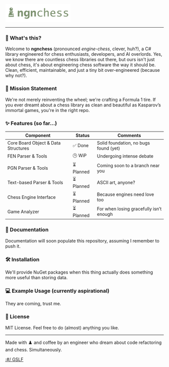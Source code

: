 ![ngnchess Logo](./assets/ngnchess_logo.png)

---

### 🧐 What's this?

Welcome to **ngnchess** (pronounced *engine-chess*, clever, huh?), a C# library engineered for chess enthusiasts, developers, and AI overlords. Yes, we know there are countless chess libraries out there, but ours isn't just about chess, it's about engineering chess software the way it should be. Clean, efficient, maintainable, and just a tiny bit over-engineered (because why not?).

### 🚀 Mission Statement

We're not merely reinventing the wheel; we're crafting a Formula 1 tire. If you ever dreamt about a chess library as clean and beautiful as Kasparov’s immortal games, you're in the right repo.

### ✨ Features (so far...)

| Component                           | Status             | Comments                             |
| ----------------------------------- | ------------------ | ------------------------------------ |
| Core Board Object & Data Structures | ✅ Done            | Solid foundation, no bugs found (yet) |
| FEN Parser & Tools                  | 🕒 WiP             | Undergoing intense debate            |
| PGN Parser & Tools                  | ⏳ Planned         | Coming soon to a branch near you     |
| Text-based Parser & Tools           | ⏳ Planned         | ASCII art, anyone?                   |
| Chess Engine Interface              | ⏳ Planned         | Because engines need love too        |
| Game Analyzer                       | ⏳ Planned         | For when losing gracefully isn’t enough |

### 📖 Documentation

Documentation will soon populate this repository, assuming I remember to push it.

### 🛠️ Installation

We'll provide NuGet packages when this thing actually does something more useful than storing data.

### 💻 Example Usage (currently aspirational)

They are coming, trust me.


### 📜 License

MIT License. Feel free to do (almost) anything you like.

---

Made with ♟️ and coffee by an engineer who dream about code refactoring and chess. Simultaneously.

[:#/ GSLF](https://gslf.it)

